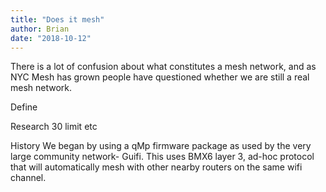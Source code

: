 ```yaml
---
title: "Does it mesh"
author: Brian
date: "2018-10-12"
---
```

There is a lot of confusion about what constitutes a mesh network, and as NYC Mesh has grown people have questioned whether we are still a real mesh network.

Define

Research
	30 limit etc
	
History
We began by using a qMp firmware package as used by the very large community network- Guifi. This uses BMX6 layer 3, ad-hoc protocol that will automatically mesh with other nearby routers on the same wifi channel. 


